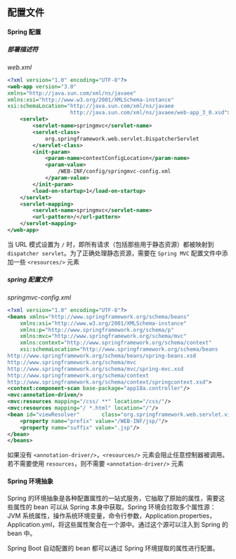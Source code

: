 ## 配置文件

#### Spring 配置

##### 部署描述符 

*web.xml*

```xml
<?xml version="1.0" encoding="UTF-8"?>
<web-app version="3.0"
xmlns="http://java.sun.com/xml/ns/javaee"
xmlns:xsi="http://www.w3.org/2001/XMLSchema-instance"
xsi:schemaLocation="http://java.sun.com/xml/ns/javaee
                    http://java.sun.com/xml/ns/javaee/web-app_3_0.xsd">
    <servlet>
    	<servlet-name>springmvc</servlet-name>
        <servlet-class>
            org.springframework.web.servlet.DispatcherServlet
        </servlet-class>
        <init-param>
            <param-name>contextConfigLocation</param-name>
            <param-value>
                /WEB-INF/config/springmvc-config.xml
            </param-value>
        </init-param>
        <load-on-startup>1</load-on-startup>
    </servlet>
    <servlet-mapping>
    	<servlet-name>springmvc</servlet-name>
        <url-pattern>/</url-pattern>
    </servlet-mapping>
</web-app>
```

当 URL 模式设置为 `/` 时，即所有请求（包括那些用于静态资源）都被映射到 `dispatcher servlet`。为了正确处理静态资源，需要在 `Spring MVC` 配置文件中添加一些 `<resources/>` 元素

##### spring 配置文件

*springmvc-config.xml*

```xml
<?xml version="1.0" encoding="UTF-8"?>
<beans xmlns="http://www.springframework.org/schema/beans"
    xmlns:xsi="http://www.w3.org/2001/XMLSchema-instance"
    xmlns:p="http://www.springframework.org/schema/p"
    xmlns:mvc="http://www.springframework.org/schema/mvc"
    xmlns:context="http://www.springframework.org/schema/context"
    xsi:schemaLocation="http://www.springframework.org/schema/beans
http://www.springframework.org/schema/beans/spring-beans.xsd
http://www.springframework.org/schema/mvc
http://www.springframework.org/schema/mvc/spring-mvc.xsd
http://www.springframework.org/schema/context
http://www.springframework.org/schema/context/springcontext.xsd">
<context:component-scan base-package="app18a.controller"/>
<mvc:annotation-driven/>
<mvc:resources mapping="/css/ **" location="/css/"/>
<mvc:resources mapping="/ *.html" location="/"/>
<bean id="viewResolver"       class="org.springframework.web.servlet.view.InternalResourceViewResolver">
    <property name="prefix" value="/WEB-INF/jsp/"/>
    <property name="suffix" value=".jsp"/>
</bean>
</beans>

```

如果没有 `<annotation-driver/>`，`<resources/>` 元素会阻止任意控制器被调用。若不需要使用 `resources`，则不需要 `<annotation-driver/>` 元素

#### Spring 环境抽象

Spring 的环境抽象是各种配置属性的一站式服务，它抽取了原始的属性，需要这些属性的 bean 可以从 Spring 本身中获取。Spring 环境会拉取多个属性源：JVM 系统属性，操作系统环境变量，命令行参数，Application.properties，Application.yml，将这些属性聚合在一个源中。通过这个源可以注入到 Spring 的 bean 中。

Spring Boot 自动配置的 bean 都可以通过 Spring 环境提取的属性进行配置。